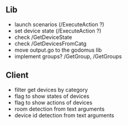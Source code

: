 ## Lib
- launch scenarios (/ExecuteAction ?)
- set device state (/ExecuteAction ?)
- check /GetDeviceState
- check /GetDevicesFromCatg
- move output.go to the godomus lib
- implement groups? /GetGroup, /GetGroups

## Client
- filter get devices by category
- flag to show states of devices
- flag to show actions of devices
- room detection from text arguments
- device id detection from text arguments